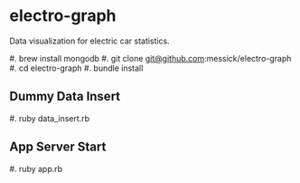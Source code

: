 electro-graph
=============

Data visualization for electric car statistics.

#. brew install mongodb
#. git clone git@github.com:messick/electro-graph
#. cd electro-graph
#. bundle install

Dummy Data Insert
-----------------

#. ruby data_insert.rb

App Server Start
----------------

#. ruby app.rb
